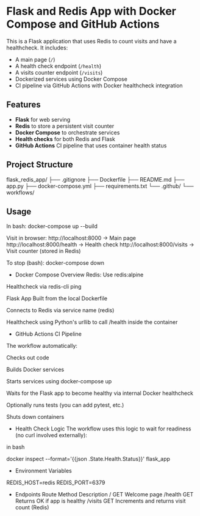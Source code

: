# Flask and Redis App with Docker Compose and GitHub Actions

This is a Flask application that uses Redis to count visits and have a healthcheck. It includes:

- A main page (`/`)
- A health check endpoint (`/health`)
- A visits counter endpoint (`/visits`)
- Dockerized services using Docker Compose
- CI pipeline via GitHub Actions with Docker healthcheck integration

## Features

- **Flask** for web serving
- **Redis** to store a persistent visit counter
- **Docker Compose** to orchestrate services
- **Health checks** for both Redis and Flask
- **GitHub Actions** CI pipeline that uses container health status

## Project Structure

flask_redis_app/
├── .gitignore
├── Dockerfile
├── README.md
├── app.py
├── docker-compose.yml
├── requirements.txt
└── .github/
└── workflows/

## Usage
In bash:
docker-compose up --build

Visit in browser:
http://localhost:8000 → Main page
http://localhost:8000/health → Health check
http://localhost:8000/visits → Visit counter (stored in Redis)

To stop (bash):
docker-compose down

- Docker Compose Overview
Redis:
Use redis:alpine

Healthcheck via redis-cli ping

Flask App
Built from the local Dockerfile

Connects to Redis via service name (redis)

Healthcheck using Python's urllib to call /health inside the container

- GitHub Actions CI Pipeline

The workflow automatically:

Checks out code

Builds Docker services

Starts services using docker-compose up

Waits for the Flask app to become healthy via internal Docker healthcheck

Optionally runs tests (you can add pytest, etc.)

Shuts down containers

- Health Check Logic
The workflow uses this logic to wait for readiness (no curl involved externally):

in bash

docker inspect --format='{{json .State.Health.Status}}' flask_app

- Environment Variables

REDIS_HOST=redis
REDIS_PORT=6379

- Endpoints
Route	Method	Description
/	GET	Welcome page
/health	GET	Returns OK if app is healthy
/visits	GET	Increments and returns visit count (Redis)

